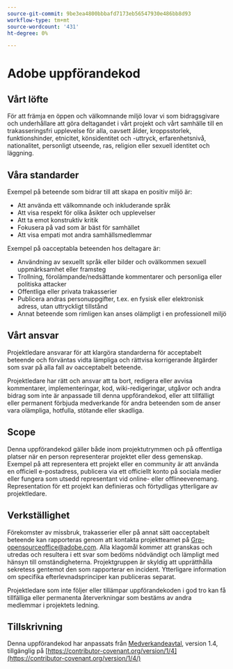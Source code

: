 ```yaml
---
source-git-commit: 9be3ea4800bbbafd7173eb56547930e486bb8d93
workflow-type: tm+mt
source-wordcount: '431'
ht-degree: 0%

---
```

# Adobe uppförandekod

## Vårt löfte

För att främja en öppen och välkomnande miljö lovar vi som bidragsgivare och underhållare att göra deltagandet i vårt projekt och vårt samhälle till en trakasseringsfri upplevelse för alla, oavsett ålder, kroppsstorlek, funktionshinder, etnicitet, könsidentitet och -uttryck, erfarenhetsnivå, nationalitet, personligt utseende, ras, religion eller sexuell identitet och läggning.

## Våra standarder

Exempel på beteende som bidrar till att skapa en positiv miljö är:

* Att använda ett välkomnande och inkluderande språk
* Att visa respekt för olika åsikter och upplevelser
* Att ta emot konstruktiv kritik
* Fokusera på vad som är bäst för samhället
* Att visa empati mot andra samhällsmedlemmar

Exempel på oacceptabla beteenden hos deltagare är:

* Användning av sexuellt språk eller bilder och ovälkommen sexuell uppmärksamhet eller framsteg
* Trollning, förolämpande/nedsättande kommentarer och personliga eller politiska attacker
* Offentliga eller privata trakasserier
* Publicera andras personuppgifter, t.ex. en fysisk eller elektronisk adress, utan uttryckligt tillstånd
* Annat beteende som rimligen kan anses olämpligt i en professionell miljö

## Vårt ansvar

Projektledare ansvarar för att klargöra standarderna för acceptabelt beteende och förväntas vidta lämpliga och rättvisa korrigerande åtgärder som svar på alla fall av oacceptabelt beteende.

Projektledare har rätt och ansvar att ta bort, redigera eller avvisa kommentarer, implementeringar, kod, wiki-redigeringar, utgåvor och andra bidrag som inte är anpassade till denna uppförandekod, eller att tillfälligt eller permanent förbjuda medverkande för andra beteenden som de anser vara olämpliga, hotfulla, stötande eller skadliga.

## Scope

Denna uppförandekod gäller både inom projektutrymmen och på offentliga platser när en person representerar projektet eller dess gemenskap. Exempel på att representera ett projekt eller en community är att använda en officiell e-postadress, publicera via ett officiellt konto på sociala medier eller fungera som utsedd representant vid online- eller offlineevenemang. Representation för ett projekt kan definieras och förtydligas ytterligare av projektledare.

## Verkställighet

Förekomster av missbruk, trakasserier eller på annat sätt oacceptabelt beteende kan rapporteras genom att kontakta projektteamet på Grp-opensourceoffice@adobe.com. Alla klagomål kommer att granskas och utredas och resultera i ett svar som bedöms nödvändigt och lämpligt med hänsyn till omständigheterna. Projektgruppen är skyldig att upprätthålla sekretess gentemot den som rapporterar en incident.
Ytterligare information om specifika efterlevnadsprinciper kan publiceras separat.

Projektledare som inte följer eller tillämpar uppförandekoden i god tro kan få tillfälliga eller permanenta återverkningar som bestäms av andra medlemmar i projektets ledning.

## Tillskrivning

Denna uppförandekod har anpassats från [Medverkandeavtal](https://contributor-covenant.org), version 1.4, tillgänglig på [https://contributor-covenant.org/version/1/4](https://contributor-covenant.org/version/1/4/)
